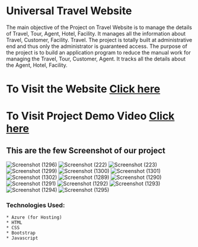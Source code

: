 # Universal Travel Website
The main objective of the Project on Travel Website is to manage the details of Travel, Tour, Agent, Hotel, Facility. It manages all the information about Travel, Customer, Facility. Travel. The project is totally built at administrative end and thus only the administrator is guaranteed access. The purpose of the project is to build an application program to reduce the manual work for managing the Travel, Tour, Customer, Agent. It tracks all the details about the Agent, Hotel, Facility.

#  To Visit the Website  [Click here](http://4.240.115.157/)

# To Visit Project Demo Video [Click here](https://youtu.be/U8mUR8b_McE)

## This are the few Screenshot of our project

![Screenshot (1296)](https://github.com/ShubhamShinde22/FRT--Travel_Agency/assets/94630914/1e79a25e-3b64-4966-b49a-e5f71324c067)
![Screenshot (222)](https://github.com/ShubhamShinde22/FRT--Travel_Agency/assets/94630914/2b9aa311-2c3b-4255-b655-002e46245504)
![Screenshot (223)](https://github.com/ShubhamShinde22/FRT--Travel_Agency/assets/94630914/85b3d344-fdf7-42e2-8d43-7beace455790)
![Screenshot (1299)](https://github.com/ShubhamShinde22/FRT--Travel_Agency/assets/94630914/ef07be55-18d3-465f-badf-0e63c8f57a95)
![Screenshot (1300)](https://github.com/ShubhamShinde22/FRT--Travel_Agency/assets/94630914/2d206aca-ae69-454c-998d-0e3edb8cfc68)
![Screenshot (1301)](https://github.com/ShubhamShinde22/FRT--Travel_Agency/assets/94630914/b3873c85-cd65-4752-9489-d6091adff9e5)
![Screenshot (1302)](https://github.com/ShubhamShinde22/FRT--Travel_Agency/assets/94630914/726a695e-dfdf-4398-9ad2-2311ae782a8f)
![Screenshot (1289)](https://github.com/ShubhamShinde22/FRT--Travel_Agency/assets/94630914/01286263-1e09-4fd0-92e4-3731e9a8c343)
![Screenshot (1290)](https://github.com/ShubhamShinde22/FRT--Travel_Agency/assets/94630914/9bcf25ac-6458-43e5-b600-37dd5e0c2b51)
![Screenshot (1291)](https://github.com/ShubhamShinde22/FRT--Travel_Agency/assets/94630914/5860756e-cb2f-429e-bf37-c72325adfdcc)
![Screenshot (1292)](https://github.com/ShubhamShinde22/FRT--Travel_Agency/assets/94630914/6575c783-6e01-4814-a307-8f114e5386f5)
![Screenshot (1293)](https://github.com/ShubhamShinde22/FRT--Travel_Agency/assets/94630914/79459442-d4a4-4943-818b-0c396015875c)
![Screenshot (1294)](https://github.com/ShubhamShinde22/FRT--Travel_Agency/assets/94630914/a62a7de5-fd6d-45a0-99b8-81da9acf7aff)
![Screenshot (1295)](https://github.com/ShubhamShinde22/FRT--Travel_Agency/assets/94630914/95dbd9b7-e56c-45f8-baee-536c84dbdec4)



### Technologies Used:
    * Azure (for Hosting)
    * HTML
    * CSS
    * Bootstrap
    * Javascript
      
